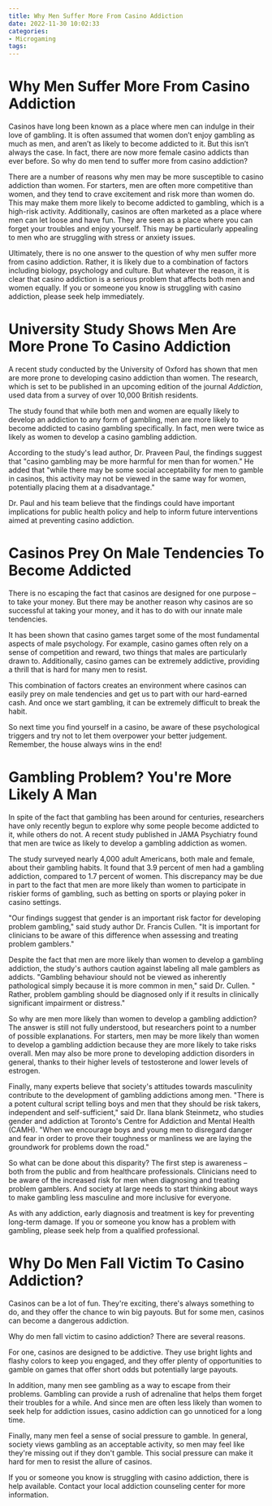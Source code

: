 ```yaml
---
title: Why Men Suffer More From Casino Addiction
date: 2022-11-30 10:02:33
categories:
- Microgaming
tags:
---
```



#  Why Men Suffer More From Casino Addiction

Casinos have long been known as a place where men can indulge in their love of gambling. It is often assumed that women don’t enjoy gambling as much as men, and aren’t as likely to become addicted to it. But this isn’t always the case. In fact, there are now more female casino addicts than ever before. So why do men tend to suffer more from casino addiction?

There are a number of reasons why men may be more susceptible to casino addiction than women. For starters, men are often more competitive than women, and they tend to crave excitement and risk more than women do. This may make them more likely to become addicted to gambling, which is a high-risk activity. Additionally, casinos are often marketed as a place where men can let loose and have fun. They are seen as a place where you can forget your troubles and enjoy yourself. This may be particularly appealing to men who are struggling with stress or anxiety issues.

Ultimately, there is no one answer to the question of why men suffer more from casino addiction. Rather, it is likely due to a combination of factors including biology, psychology and culture. But whatever the reason, it is clear that casino addiction is a serious problem that affects both men and women equally. If you or someone you know is struggling with casino addiction, please seek help immediately.

#  University Study Shows Men Are More Prone To Casino Addiction

A recent study conducted by the University of Oxford has shown that men are more prone to developing casino addiction than women. The research, which is set to be published in an upcoming edition of the journal <i>Addiction</i>, used data from a survey of over 10,000 British residents.

The study found that while both men and women are equally likely to develop an addiction to any form of gambling, men are more likely to become addicted to casino gambling specifically. In fact, men were twice as likely as women to develop a casino gambling addiction.

According to the study's lead author, Dr. Praveen Paul, the findings suggest that "casino gambling may be more harmful for men than for women." He added that "while there may be some social acceptability for men to gamble in casinos, this activity may not be viewed in the same way for women, potentially placing them at a disadvantage."

Dr. Paul and his team believe that the findings could have important implications for public health policy and help to inform future interventions aimed at preventing casino addiction.

#  Casinos Prey On Male Tendencies To Become Addicted 

There is no escaping the fact that casinos are designed for one purpose – to take your money. But there may be another reason why casinos are so successful at taking your money, and it has to do with our innate male tendencies.

It has been shown that casino games target some of the most fundamental aspects of male psychology. For example, casino games often rely on a sense of competition and reward, two things that males are particularly drawn to. Additionally, casino games can be extremely addictive, providing a thrill that is hard for many men to resist.

This combination of factors creates an environment where casinos can easily prey on male tendencies and get us to part with our hard-earned cash. And once we start gambling, it can be extremely difficult to break the habit.

So next time you find yourself in a casino, be aware of these psychological triggers and try not to let them overpower your better judgement. Remember, the house always wins in the end!

#  Gambling Problem? You're More Likely A Man 

In spite of the fact that gambling has been around for centuries, researchers have only recently begun to explore why some people become addicted to it, while others do not. A recent study published in JAMA Psychiatry found that men are twice as likely to develop a gambling addiction as women.

The study surveyed nearly 4,000 adult Americans, both male and female, about their gambling habits. It found that 3.9 percent of men had a gambling addiction, compared to 1.7 percent of women. This discrepancy may be due in part to the fact that men are more likely than women to participate in riskier forms of gambling, such as betting on sports or playing poker in casino settings.

"Our findings suggest that gender is an important risk factor for developing problem gambling," said study author Dr. Francis Cullen. "It is important for clinicians to be aware of this difference when assessing and treating problem gamblers."

Despite the fact that men are more likely than women to develop a gambling addiction, the study's authors caution against labeling all male gamblers as addicts. "Gambling behaviour should not be viewed as inherently pathological simply because it is more common in men," said Dr. Cullen. " Rather, problem gambling should be diagnosed only if it results in clinically significant impairment or distress."

So why are men more likely than women to develop a gambling addiction? The answer is still not fully understood, but researchers point to a number of possible explanations. For starters, men may be more likely than women to develop a gambling addiction because they are more likely to take risks overall. Men may also be more prone to developing addiction disorders in general, thanks to their higher levels of testosterone and lower levels of estrogen.

Finally, many experts believe that society's attitudes towards masculinity contribute to the development of gambling addictions among men. "There is a potent cultural script telling boys and men that they should be risk takers, independent and self-sufficient," said Dr. Ilana blank Steinmetz, who studies gender and addiction at Toronto's Centre for Addiction and Mental Health (CAMH). "When we encourage boys and young men to disregard danger and fear in order to prove their toughness or manliness we are laying the groundwork for problems down the road."

So what can be done about this disparity? The first step is awareness – both from the public and from healthcare professionals. Clinicians need to be aware of the increased risk for men when diagnosing and treating problem gamblers. And society at large needs to start thinking about ways to make gambling less masculine and more inclusive for everyone.

As with any addiction, early diagnosis and treatment is key for preventing long-term damage. If you or someone you know has a problem with gambling, please seek help from a qualified professional.

#  Why Do Men Fall Victim To Casino Addiction?

Casinos can be a lot of fun. They're exciting, there's always something to do, and they offer the chance to win big payouts. But for some men, casinos can become a dangerous addiction.

Why do men fall victim to casino addiction? There are several reasons.

For one, casinos are designed to be addictive. They use bright lights and flashy colors to keep you engaged, and they offer plenty of opportunities to gamble on games that offer short odds but potentially large payouts.

In addition, many men see gambling as a way to escape from their problems. Gambling can provide a rush of adrenaline that helps them forget their troubles for a while. And since men are often less likely than women to seek help for addiction issues, casino addiction can go unnoticed for a long time.

Finally, many men feel a sense of social pressure to gamble. In general, society views gambling as an acceptable activity, so men may feel like they're missing out if they don't gamble. This social pressure can make it hard for men to resist the allure of casinos.

If you or someone you know is struggling with casino addiction, there is help available. Contact your local addiction counseling center for more information.